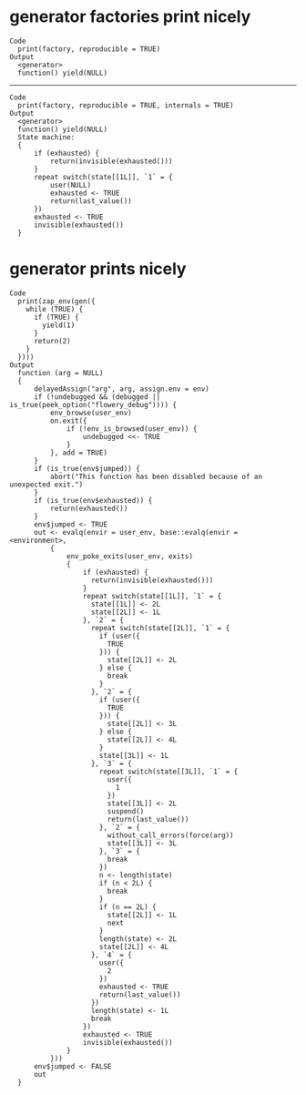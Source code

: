 # generator factories print nicely

    Code
      print(factory, reproducible = TRUE)
    Output
      <generator>
      function() yield(NULL)

---

    Code
      print(factory, reproducible = TRUE, internals = TRUE)
    Output
      <generator>
      function() yield(NULL)
      State machine:
      {
          if (exhausted) {
              return(invisible(exhausted()))
          }
          repeat switch(state[[1L]], `1` = {
              user(NULL)
              exhausted <- TRUE
              return(last_value())
          })
          exhausted <- TRUE
          invisible(exhausted())
      }

# generator prints nicely

    Code
      print(zap_env(gen({
        while (TRUE) {
          if (TRUE) {
            yield(1)
          }
          return(2)
        }
      })))
    Output
      function (arg = NULL) 
      {
          delayedAssign("arg", arg, assign.env = env)
          if (!undebugged && (debugged || is_true(peek_option("flowery_debug")))) {
              env_browse(user_env)
              on.exit({
                  if (!env_is_browsed(user_env)) {
                      undebugged <<- TRUE
                  }
              }, add = TRUE)
          }
          if (is_true(env$jumped)) {
              abort("This function has been disabled because of an unexpected exit.")
          }
          if (is_true(env$exhausted)) {
              return(exhausted())
          }
          env$jumped <- TRUE
          out <- evalq(envir = user_env, base::evalq(envir = <environment>, 
              {
                  env_poke_exits(user_env, exits)
                  {
                      if (exhausted) {
                        return(invisible(exhausted()))
                      }
                      repeat switch(state[[1L]], `1` = {
                        state[[1L]] <- 2L
                        state[[2L]] <- 1L
                      }, `2` = {
                        repeat switch(state[[2L]], `1` = {
                          if (user({
                            TRUE
                          })) {
                            state[[2L]] <- 2L
                          } else {
                            break
                          }
                        }, `2` = {
                          if (user({
                            TRUE
                          })) {
                            state[[2L]] <- 3L
                          } else {
                            state[[2L]] <- 4L
                          }
                          state[[3L]] <- 1L
                        }, `3` = {
                          repeat switch(state[[3L]], `1` = {
                            user({
                              1
                            })
                            state[[3L]] <- 2L
                            suspend()
                            return(last_value())
                          }, `2` = {
                            without_call_errors(force(arg))
                            state[[3L]] <- 3L
                          }, `3` = {
                            break
                          })
                          n <- length(state)
                          if (n < 2L) {
                            break
                          }
                          if (n == 2L) {
                            state[[2L]] <- 1L
                            next
                          }
                          length(state) <- 2L
                          state[[2L]] <- 4L
                        }, `4` = {
                          user({
                            2
                          })
                          exhausted <- TRUE
                          return(last_value())
                        })
                        length(state) <- 1L
                        break
                      })
                      exhausted <- TRUE
                      invisible(exhausted())
                  }
              }))
          env$jumped <- FALSE
          out
      }

